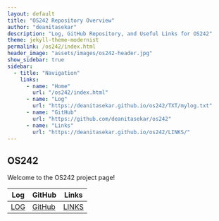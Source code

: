 ```yaml
---
layout: default
title: "OS242 Repository Overview"
author: "deanitasekar"
description: "Log, GitHub Repository, and Useful Links for OS242"
theme: jekyll-theme-modernist
permalink: /os242/index.html
header_image: "assets/images/os242-header.jpg"
show_sidebar: true
sidebar: 
  - title: "Navigation"
    links:
      - name: "Home"
        url: "/os242/index.html"
      - name: "Log"
        url: "https://deanitasekar.github.io/os242/TXT/mylog.txt"
      - name: "GitHub"
        url: "https://github.com/deanitasekar/os242"
      - name: "Links"
        url: "https://deanitasekar.github.io/os242/LINKS/"
---
```


## OS242

Welcome to the OS242 project page!

| Log             | GitHub                                         | Links  |
|-----------------|------------------------------------------------|--------|
| [LOG](https://deanitasekar.github.io/os242/TXT/mylog.txt) | [GitHub](https://github.com/deanitasekar/os242) | [LINKS](https://deanitasekar.github.io/os242/LINKS/) |

